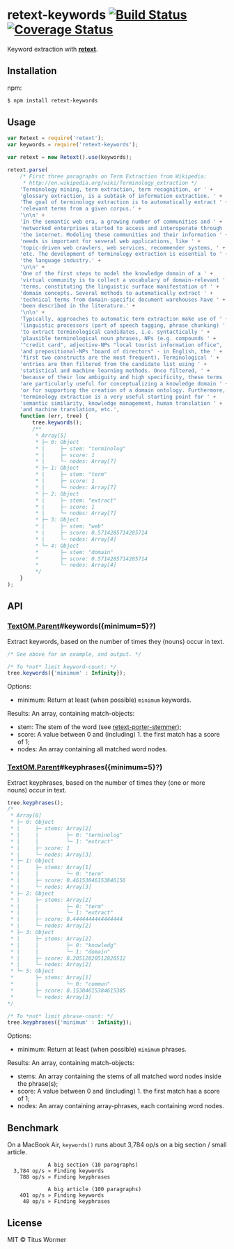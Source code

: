 # retext-keywords [![Build Status](https://img.shields.io/travis/wooorm/retext-keywords.svg?style=flat)](https://travis-ci.org/wooorm/retext-keywords) [![Coverage Status](https://img.shields.io/coveralls/wooorm/retext-keywords.svg?style=flat)](https://coveralls.io/r/wooorm/retext-keywords?branch=master)

Keyword extraction with **[retext](https://github.com/wooorm/retext)**.

## Installation

npm:
```sh
$ npm install retext-keywords
```

## Usage

```js
var Retext = require('retext');
var keywords = require('retext-keywords');

var retext = new Retext().use(keywords);

retext.parse(
    /* First three paragraphs on Term Extraction from Wikipedia:
     * http://en.wikipedia.org/wiki/Terminology_extraction */
    'Terminology mining, term extraction, term recognition, or ' +
    'glossary extraction, is a subtask of information extraction. ' +
    'The goal of terminology extraction is to automatically extract ' +
    'relevant terms from a given corpus.' +
    '\n\n' +
    'In the semantic web era, a growing number of communities and ' +
    'networked enterprises started to access and interoperate through ' +
    'the internet. Modeling these communities and their information ' +
    'needs is important for several web applications, like ' +
    'topic-driven web crawlers, web services, recommender systems, ' +
    'etc. The development of terminology extraction is essential to ' +
    'the language industry.' +
    '\n\n' +
    'One of the first steps to model the knowledge domain of a ' +
    'virtual community is to collect a vocabulary of domain-relevant ' +
    'terms, constituting the linguistic surface manifestation of ' +
    'domain concepts. Several methods to automatically extract ' +
    'technical terms from domain-specific document warehouses have ' +
    'been described in the literature.' +
    '\n\n' +
    'Typically, approaches to automatic term extraction make use of ' +
    'linguistic processors (part of speech tagging, phrase chunking) ' +
    'to extract terminological candidates, i.e. syntactically ' +
    'plausible terminological noun phrases, NPs (e.g. compounds ' +
    '"credit card", adjective-NPs "local tourist information office", ' +
    'and prepositional-NPs "board of directors" - in English, the ' +
    'first two constructs are the most frequent). Terminological ' +
    'entries are then filtered from the candidate list using ' +
    'statistical and machine learning methods. Once filtered, ' +
    'because of their low ambiguity and high specificity, these terms ' +
    'are particularly useful for conceptualizing a knowledge domain ' +
    'or for supporting the creation of a domain ontology. Furthermore, ' +
    'terminology extraction is a very useful starting point for ' +
    'semantic similarity, knowledge management, human translation ' +
    'and machine translation, etc.',
    function (err, tree) {
        tree.keywords();
        /**
         * Array[5]
         * ├─ 0: Object
         * |     ├─ stem: "terminolog"
         * |     ├─ score: 1
         * |     └─ nodes: Array[7]
         * ├─ 1: Object
         * |     ├─ stem: "term"
         * |     ├─ score: 1
         * |     └─ nodes: Array[7]
         * ├─ 2: Object
         * |     ├─ stem: "extract"
         * |     ├─ score: 1
         * |     └─ nodes: Array[7]
         * ├─ 3: Object
         * |     ├─ stem: "web"
         * |     ├─ score: 0.5714285714285714
         * |     └─ nodes: Array[4]
         * └─ 4: Object
         *       ├─ stem: "domain"
         *       ├─ score: 0.5714285714285714
         *       └─ nodes: Array[4]
         */
    }
);
```

## API

### [TextOM.Parent](https://github.com/wooorm/textom#textomparent-nlcstparent)#keywords({minimum=5}?)

Extract keywords, based on the number of times they (nouns) occur in text.

```js
/* See above for an example, and output. */

/* To *not* limit keyword-count: */
tree.keywords({'minimum' : Infinity});
```

Options:

- minimum: Return at least (when possible) `minimum` keywords.

Results: An array, containing match-objects:

- stem: The stem of the word (see [retext-porter-stemmer](https://github.com/wooorm/retext-porter-stemmer/));
- score: A value between 0 and (including) 1. the first match has a score of 1;
- nodes: An array containing all matched word nodes.

### [TextOM.Parent](https://github.com/wooorm/textom#textomparent-nlcstparent)#keyphrases({minimum=5}?)

Extract keyphrases, based on the number of times they (one or more nouns) occur in text.

```js
tree.keyphrases();
/*
 * Array[6]
 * ├─ 0: Object
 * |     ├─ stems: Array[2]
 * |     |         ├─ 0: "terminolog"
 * |     |         └─ 1: "extract"
 * |     ├─ score: 1
 * |     └─ nodes: Array[3]
 * ├─ 1: Object
 * |     ├─ stems: Array[1]
 * |     |         └─ 0: "term"
 * |     ├─ score: 0.46153846153846156
 * |     └─ nodes: Array[3]
 * ├─ 2: Object
 * |     ├─ stems: Array[2]
 * |     |         ├─ 0: "term"
 * |     |         └─ 1: "extract"
 * |     ├─ score: 0.4444444444444444
 * |     └─ nodes: Array[2]
 * ├─ 3: Object
 * |     ├─ stems: Array[2]
 * |     |         ├─ 0: "knowledg"
 * |     |         └─ 1: "domain"
 * |     ├─ score: 0.20512820512820512
 * |     └─ nodes: Array[2]
 * └─ 5: Object
 *       ├─ stems: Array[1]
 *       |         └─ 0: "commun"
 *       ├─ score: 0.15384615384615385
 *       └─ nodes: Array[3]
*/

/* To *not* limit phrase-count: */
tree.keyphrases({'minimum' : Infinity});
```

Options:

- minimum: Return at least (when possible) `minimum` phrases.

Results: An array, containing match-objects:

- stems: An array containing the stems of all matched word nodes inside the phrase(s);
- score: A value between 0 and (including) 1. the first match has a score of 1;
- nodes: An array containing array-phrases, each containing word nodes.

## Benchmark

On a MacBook Air, `keywords()` runs about 3,784 op/s on a big section / small article.

```
             A big section (10 paragraphs)
  3,784 op/s » Finding keywords
    788 op/s » Finding keyphrases

             A big article (100 paragraphs)
    401 op/s » Finding keywords
     48 op/s » Finding keyphrases
```

## License

MIT © Titus Wormer
